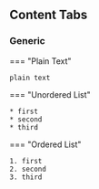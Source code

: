 ## Content Tabs

### Generic

=== "Plain Text"

    plain text


=== "Unordered List"

    * first
    * second
    * third

=== "Ordered List"

    1. first
    2. second
    3. third